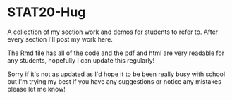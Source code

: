 # STAT20-Hug
A collection of my section work and demos for students to refer to. After every section I'll post my work here.

The Rmd file has all of the code and the pdf and html are very readable for any students, hopefully I can update this regularly!

Sorry if it's not as updated as I'd hope it to be been really busy with school but I'm trying my best if you have any suggestions or notice any mistakes please let me know!
